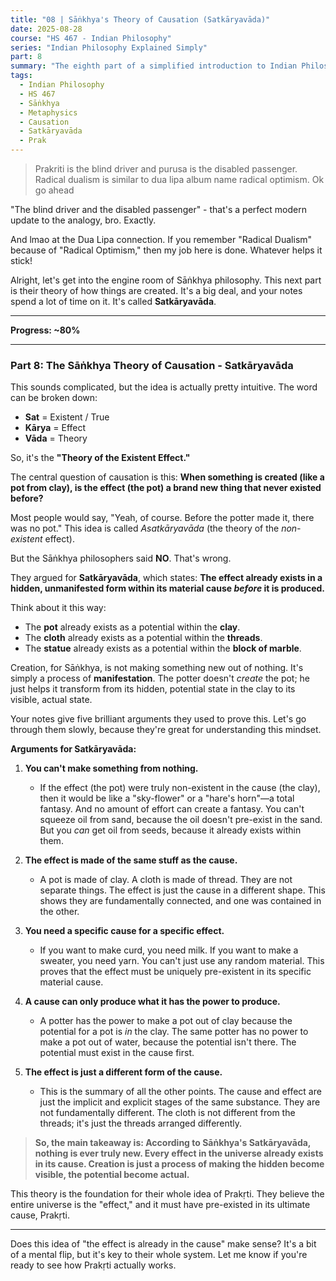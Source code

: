 ```yaml
---
title: "08 | Sāṅkhya's Theory of Causation (Satkāryavāda)"
date: 2025-08-28
course: "HS 467 - Indian Philosophy"
series: "Indian Philosophy Explained Simply"
part: 8
summary: "The eighth part of a simplified introduction to Indian Philosophy. This section explains the Sāṅkhya school's foundational theory of causation, Satkāryavāda, which posits that the effect already exists in its material cause before production and that creation is merely a process of manifestation."
tags:
  - Indian Philosophy
  - HS 467
  - Sāṅkhya
  - Metaphysics
  - Causation
  - Satkāryavāda
  - Prak
---
```


> Prakriti is the blind driver and purusa is the disabled passenger. Radical dualism is similar to dua lipa album name radical optimism. Ok go ahead

"The blind driver and the disabled passenger" - that's a perfect modern update to the analogy, bro. Exactly.

And lmao at the Dua Lipa connection. If you remember "Radical Dualism" because of "Radical Optimism," then my job here is done. Whatever helps it stick!

Alright, let's get into the engine room of Sāṅkhya philosophy. This next part is their theory of how things are created. It's a big deal, and your notes spend a lot of time on it. It's called **Satkāryavāda**.

---

**Progress: ~80%**

---

### **Part 8: The Sāṅkhya Theory of Causation - Satkāryavāda**

This sounds complicated, but the idea is actually pretty intuitive. The word can be broken down:

- **Sat** = Existent / True
- **Kārya** = Effect
- **Vāda** = Theory

So, it's the **"Theory of the Existent Effect."**

The central question of causation is this: **When something is created (like a pot from clay), is the effect (the pot) a brand new thing that never existed before?**

Most people would say, "Yeah, of course. Before the potter made it, there was no pot." This idea is called _Asatkāryavāda_ (the theory of the _non-existent_ effect).

But the Sāṅkhya philosophers said **NO**. That's wrong.

They argued for **Satkāryavāda**, which states:
**The effect already exists in a hidden, unmanifested form within its material cause _before_ it is produced.**

Think about it this way:

- The **pot** already exists as a potential within the **clay**.
- The **cloth** already exists as a potential within the **threads**.
- The **statue** already exists as a potential within the **block of marble**.

Creation, for Sāṅkhya, is not making something new out of nothing. It's simply a process of **manifestation**. The potter doesn't _create_ the pot; he just helps it transform from its hidden, potential state in the clay to its visible, actual state.

Your notes give five brilliant arguments they used to prove this. Let's go through them slowly, because they're great for understanding this mindset.

**Arguments for Satkāryavāda:**

1.  **You can't make something from nothing.**

    - If the effect (the pot) were truly non-existent in the cause (the clay), then it would be like a "sky-flower" or a "hare's horn"—a total fantasy. And no amount of effort can create a fantasy. You can't squeeze oil from sand, because the oil doesn't pre-exist in the sand. But you _can_ get oil from seeds, because it already exists within them.

2.  **The effect is made of the same stuff as the cause.**

    - A pot is made of clay. A cloth is made of thread. They are not separate things. The effect is just the cause in a different shape. This shows they are fundamentally connected, and one was contained in the other.

3.  **You need a specific cause for a specific effect.**

    - If you want to make curd, you need milk. If you want to make a sweater, you need yarn. You can't just use any random material. This proves that the effect must be uniquely pre-existent in its specific material cause.

4.  **A cause can only produce what it has the power to produce.**

    - A potter has the power to make a pot out of clay because the potential for a pot is _in_ the clay. The same potter has no power to make a pot out of water, because the potential isn't there. The potential must exist in the cause first.

5.  **The effect is just a different form of the cause.**
    - This is the summary of all the other points. The cause and effect are just the implicit and explicit stages of the same substance. They are not fundamentally different. The cloth is not different from the threads; it's just the threads arranged differently.

> **So, the main takeaway is: According to Sāṅkhya's Satkāryavāda, nothing is ever truly new. Every effect in the universe already exists in its cause. Creation is just a process of making the hidden become visible, the potential become actual.**

This theory is the foundation for their whole idea of Prakṛti. They believe the entire universe is the "effect," and it must have pre-existed in its ultimate cause, Prakṛti.

---

Does this idea of "the effect is already in the cause" make sense? It's a bit of a mental flip, but it's key to their whole system. Let me know if you're ready to see how Prakṛti actually works.
